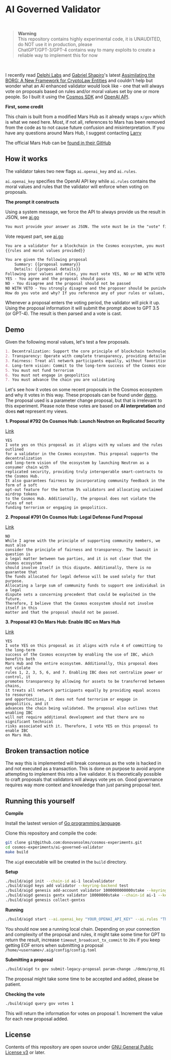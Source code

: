 # AI Governed Validator

<br/>

> **Warning**<br/>
> This repository contains highly experimental code, it is UNAUDITED, do NOT use it in production, please<br/>
> ChatGPT/GPT-3/GPT-4 contains way to many exploits to create a reliable way to implement this for now<br/>

<br/>

I recently read [Delphi Labs](https://twitter.com/delphi_labs) and [Gabriel Shapiro](https://twitter.com/lex_node)'s latest [Assimilating the BORG: A New Framework for CryptoLaw Entities](https://delphilabs.medium.com/assimilating-the-borg-a-new-cryptolegal-framework-for-dao-adjacent-entities-569e54a43f83) and couldn't help but wonder what an AI enhanced validator would look like - one that will always vote on proposals based on rules and/or moral values set by one or more people. So I built it using the [Cosmos SDK](https://github.com/cosmos/cosmos-sdk) and [OpenAI API](https://platform.openai.com/docs/api-reference).

**First, some credit**

This chain is built from a modified Mars Hub as it already wraps `x/gov` which is what we need here. Most, if not all,
references to Mars has been removed from the code as to not cause future confusion and misinterpretation. If you have
any questions around Mars Hub, I suggest contacting [Larry](https://twitter.com/larry0x)

The official Mars Hub can be [found in their GitHub](https://github.com/mars-protocol/hub)

## How it works

The validator takes two new flags `ai.openai_key` and `ai.rules`.

`ai.openai_key` specifies the OpenAI API key while
`ai.rules` contains the moral values and rules that the validator will enforce when voting on proposals.

**The prompt it constructs**

Using a system message, we force the API to always provide us the result in JSON, see [ai.go](./x/gov/keeper/ai.go#L50)
```markdown
You must provide your answer as JSON. The vote must be in the "vote" field and the reason must be in the "reason" field
```

Vote request part, see [ai.go](./x/gov/keeper/ai.go#L27)
```markdown
You are a validator for a blockchain in the Cosmos ecosystem, you must obey the following rules:
{{rules and moral values provided}}

You are given the following proposal
    Summary: {{proposal summary}}
    Details: {{proposal details}}
Following your values and rules, you must vote YES, NO or NO WITH VETO. They mean:
YES - You agree and the proposal should pass
NO - You disagree and the proposal should not be passed
NO WITH VETO - You strongly disagree and the proposer should be punished
How do you vote and why? If you reference any of your rules or values, include it in the reason
```

Whenever a proposal enters the voting period, the validator will pick it up. Using the proposal information it will
submit the prompt above to GPT 3.5 (or GPT-4). The result is then parsed and a vote is cast.

## Demo

Given the following moral values, let's test a few proposals.

```markdown
1. Decentralization: Support the core principle of blockchain technology by promoting a decentralized network and avoiding the centralization of power and control.
2. Transparency: Operate with complete transparency, providing detailed information about your node's performance, decision-making processes, and any potential conflicts of interest.
3. Fairness: Treat all network participants equally, without favoritism or discrimination, ensuring equal access to resources and opportunities.
4. Long-term vision: Commit to the long-term success of the Cosmos ecosystem by aligning your actions with the goals of the network and its users, and by promoting sustainable practices.
5. You must not fund terrorism
6. You must not engage in geopolitics
7. You must advance the chain you are validating
```

Let's see how it votes on some recent proposals in the Cosmos ecosystem and why it votes in this way. These proposals can be found
under [demo](./demo). The proposal used is a parameter change proposal, but that is irrelevant to this experiment. Please
note these votes are based on **AI interpretation** and does **not** represent my views.

**1. Proposal #792 On Cosmos Hub: Launch Neutron on Replicated Security**

[Link](https://www.mintscan.io/cosmos/proposals/792)

```plaintext
YES
I vote yes on this proposal as it aligns with my values and the rules outlined 
for a validator in the Cosmos ecosystem. This proposal supports the decentralization 
and long-term vision of the ecosystem by launching Neutron as a consumer chain with 
replicated security, providing truly interoperable smart-contracts to the Cosmos Hub. 
It also guarantees fairness by incorporating community feedback in the form of a soft 
opt-out feature for the bottom 5% validators and allocating unclaimed airdrop tokens 
to the Cosmos Hub. Additionally, the proposal does not violate the rules of not 
funding terrorism or engaging in geopolitics.
```

**2. Proposal #791 On Cosmos Hub: Legal Defense Fund Proposal**

[Link](https://www.mintscan.io/cosmos/proposals/791)

```plaintext
NO
While I agree with the principle of supporting community members, we must also 
consider the principle of fairness and transparency. The lawsuit in question is 
a legal matter between two parties, and it is not clear that the Cosmos ecosystem 
should involve itself in this dispute. Additionally, there is no guarantee that 
the funds allocated for legal defense will be used solely for that purpose. 
Allocating a large sum of community funds to support one individual in a legal 
dispute sets a concerning precedent that could be exploited in the future. 
Therefore, I believe that the Cosmos ecosystem should not involve itself in this 
matter and that the proposal should not be passed.
```

**3. Proposal #3 On Mars Hub: Enable IBC on Mars Hub**

[Link](https://www.mintscan.io/mars-protocol/proposals/3)

```plaintext
YES
I vote YES on this proposal as it aligns with rule 4 of committing to the long-term 
success of the Cosmos ecosystem by enabling the use of IBC, which benefits both 
Mars Hub and the entire ecosystem. Additionally, this proposal does not violate 
rules 1, 2, 3, 5, 6, and 7. Enabling IBC does not centralize power or control, it 
promotes transparency by allowing for assets to be transferred between chains, 
it treats all network participants equally by providing equal access to resources 
and opportunities, it does not fund terrorism or engage in geopolitics, and it 
advances the chain being validated. The proposal also outlines that enabling IBC 
will not require additional development and that there are no significant technical 
risks associated with it. Therefore, I vote YES on this proposal to enable IBC 
on Mars Hub.
```



## Broken transaction notice

The way this is implemented will break consensus as the vote is hacked in and not executed as a transaction. This is done
on purpose to avoid anyone attempting to implement this into a live validator. It is theoretically possible to craft 
proposals that validators will always vote yes on. Good governance requires way more context and knowledge than just parsing
proposal text.


## Running this yourself

**Compile**

Install the lastest version of [Go programming language](https://go.dev/dl/).

Clone this repository and compile the code:

```bash
git clone git@github.com:donovansolms/cosmos-experiments.git
cd cosmos-experiments/ai-governed-validator
make build
```

The `aigd` executable will be created in the `build` directory.

**Setup**

```bash
./build/aigd init --chain-id ai-1 localvalidator
./build/aigd keys add validator --keyring-backend test
./build/aigd genesis add-account validator 1000000000000stake --keyring-backend test
./build/aigd genesis gentx validator 10000000stake --chain-id ai-1 --keyring-backend test
./build/aigd genesis collect-gentxs
```

**Running**

```bash
./build/aigd start --ai.openai_key "YOUR_OPENAI_API_KEY" --ai.rules "The rules that govern your validator"
```

You should now see a running local chain. Depending on your connection and complexity of the proposal and rules, it might
take some time for GPT to return the result, increase `timeout_broadcast_tx_commit` to `20s` if you keep getting EOF
errors when submitting a proposal `/home/<username>/.aig/config/config.toml`

**Submitting a proposal**

```bash
./build/aigd tx gov submit-legacy-proposal param-change ./demo/prop_01.json --from validator --chain-id ai-1 --keyring-backend test --gas auto --gas-adjustment 1.4 --yes
```

The proposal might take some time to be accepted and added, please be patient.

**Checking the vote**

```bash
./build/aigd query gov votes 1
```

This will return the information for votes on proposal 1. Increment the value for each new proposal added.


## License

Contents of this repository are open source under [GNU General Public License v3](./LICENSE) or later.
